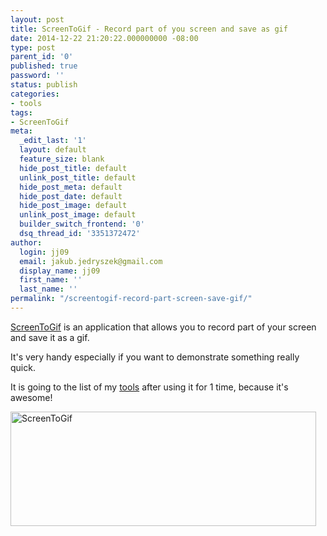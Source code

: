 ```yaml
---
layout: post
title: ScreenToGif - Record part of you screen and save as gif
date: 2014-12-22 21:20:22.000000000 -08:00
type: post
parent_id: '0'
published: true
password: ''
status: publish
categories:
- tools
tags:
- ScreenToGif
meta:
  _edit_last: '1'
  layout: default
  feature_size: blank
  hide_post_title: default
  unlink_post_title: default
  hide_post_meta: default
  hide_post_date: default
  hide_post_image: default
  unlink_post_image: default
  builder_switch_frontend: '0'
  dsq_thread_id: '3351372472'
author:
  login: jj09
  email: jakub.jedryszek@gmail.com
  display_name: jj09
  first_name: ''
  last_name: ''
permalink: "/screentogif-record-part-screen-save-gif/"
---
```

<p><a href="https://screentogif.codeplex.com/">ScreenToGif</a> is an application that allows you to record part of your screen and save it as a gif.</p>
<p>It's very handy especially if you want to demonstrate something really quick.</p>
<p>It is going to the list of my <a href="http://jj09.net/tools/" title="Tools">tools</a> after using it for 1 time, because it's awesome!</p>
<p><img src="{{ site.baseurl }}/assets/2014/12/ScreenToGif.gif" alt="ScreenToGif" width="489" height="183" class="alignnone size-full wp-image-7701" /></p>
